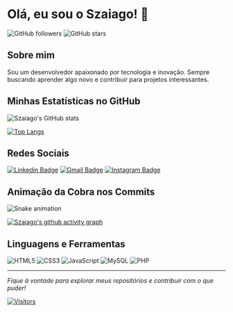 # Olá, eu sou o Szaiago! 👋

![GitHub followers](https://img.shields.io/github/followers/Szaiago?style=social)
![GitHub stars](https://img.shields.io/github/stars/Szaiago?style=social)

## Sobre mim

Sou um desenvolvedor apaixonado por tecnologia e inovação. Sempre buscando aprender algo novo e contribuir para projetos interessantes.

## Minhas Estatísticas no GitHub

![Szaiago's GitHub stats](https://github-readme-stats.vercel.app/api?username=Szaiago&show_icons=true&theme=radical)

[![Top Langs](https://github-readme-stats.vercel.app/api/top-langs/?username=Szaiago&layout=compact&theme=radical)](https://github.com/anuraghazra/github-readme-stats)

## Redes Sociais

[![Linkedin Badge](https://img.shields.io/badge/-Szaiago-blue?style=flat-square&logo=Linkedin&logoColor=white&link=https://www.linkedin.com/in/szaiago/)](https://www.linkedin.com/in/szaiago/)
[![Gmail Badge](https://img.shields.io/badge/-szaiago@gmail.com-c14438?style=flat-square&logo=Gmail&logoColor=white&link=mailto:szaiago@gmail.com)](mailto:szaiago@gmail.com)
[![Instagram Badge](https://img.shields.io/badge/-Szaiago-purple?style=flat-square&logo=instagram&logoColor=white&link=https://instagram.com/szaiago/)](https://instagram.com/szaiago/)

## Animação da Cobra nos Commits

![Snake animation](https://github.com/Szaiago/Szaiago/blob/output/github-contribution-grid-snake.svg)

<!-- GitHub Activity Graph -->
[![Szaiago's github activity graph](https://activity-graph.herokuapp.com/graph?username=Szaiago&theme=dracula)](https://github.com/ashutosh00710/github-readme-activity-graph)

## Linguagens e Ferramentas

![HTML5](https://img.shields.io/badge/-HTML5-000?&logo=HTML5)
![CSS3](https://img.shields.io/badge/-CSS3-000?&logo=CSS3&logoColor=1572B6)
![JavaScript](https://img.shields.io/badge/-JavaScript-000?&logo=JavaScript)
![MySQL](https://img.shields.io/badge/-MySQL-000?&logo=MySQL)
![PHP](https://img.shields.io/badge/-PHP-000?&logo=PHP)

---

_Fique à vontade para explorar meus repositórios e contribuir com o que puder!_

[![Visitors](https://visitor-badge.glitch.me/badge?page_id=Szaiago.Szaiago)](https://github.com/Szaiago)
